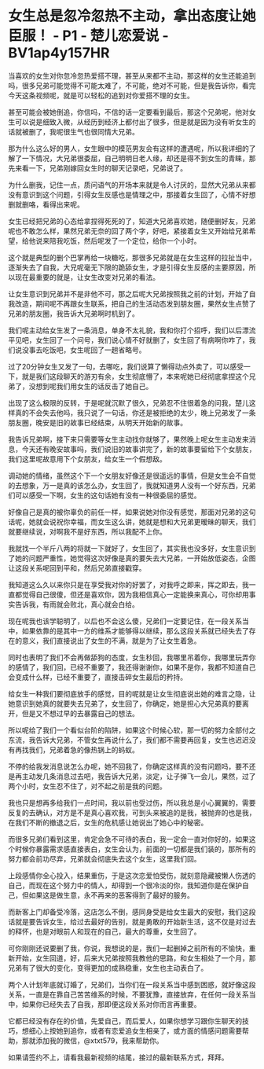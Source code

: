# 女生总是忽冷忽热不主动，拿出态度让她臣服！ - P1 - 楚儿恋爱说 - BV1ap4y157HR

当喜欢的女生对你忽冷忽热爱搭不理，甚至从来都不主动，那这样的女生还能追到吗，很多兄弟可能觉得不可能太难了，不可能，绝对不可能，但是我告诉你，看完今天这条视频呢，就是可以轻松的追到对你爱搭不理的女生。

甚至可能会被她倒追，你信吗，不信的话一定要看到最后，那这个兄弟呢，他对女生可以说是细致入微，从经历到经济上都付出了很多，但是就是因为没有听女生的话就被删了，我呢很生气也很同情大兄弟。

那为什么这么好的男人，女生眼中的模范男友会有这样的遭遇呢，所以我详细的了解了一下情况，大兄弟很委屈，自己明明日老人缘，却还是得不到女生的青睐，那先来看一下，兄弟刚嫁回女生时的聊天记录吧，兄弟说了。

为什么删我，记住一点，质问语气的开场本来就是令人讨厌的，显然大兄弟从来都没有意识到这个问题，引得女生反感也是情理之中，那接着女生回了，心情不好想删就删咯，看得出来呢。

女生已经把兄弟的心态给拿捏得死死的了，知道大兄弟喜欢她，随便删好友，兄弟呢也不敢怎么样，果然兄弟无奈的回了两个字，好吧，紧接着女生又开始给兄弟希望，给他说来陪我吃饭，然后呢发了一个定位，给你一个小时。

这个就是典型的删个巴掌再给一块糖吃，那很多兄弟就是在女生这样的拉扯当中，逐渐失去了自我，大兄呢毫无下限的跪舔女生，才是引得女生反感的主要原因，所以现在最重要的就是，让女生改变对兄弟的看法。

让女生意识到兄弟并不是非他不可，那之后呢大兄弟按照我之前的计划，开始了自我改造，期间呢不再跟女生联系，把自己的生活动态发到朋友圈，果然女生点赞了兄弟的朋友圈，我告诉大兄弟啊时机到了。

我们呢主动给女生发了一条消息，单身不太礼貌，我和你打个招呼，我们以后漂流平见吧，女生回了一个问号，我们说心情不好就删了，女生回了有病啊你咋了，我们说没事去吃饭吧，女生呢回了一趟省略号。

过了20分钟女生又发了一句，去哪吃，我们说算了懒得动点外卖了，可以感受一下，就是我们这段聊天的游刃有余，女生彻底懵了，本来呢她已经彻底拿捏这个兄弟了，没想到呢我们用女生的话反击了她自己。

出现了这么极限的反转，于是呢就沉默了很久，兄弟忍不住很着急的问我，楚儿这样真的不会失去他吗，我只说了一句话，你还是被拒绝的太少，晚上兄弟发了一条朋友圈，晚安是旧的故事已经结束，从明天开始新的故事。

我告诉兄弟啊，接下来只需要等女生主动找你就够了，果然晚上呢女生主动发来消息，今天还有晚安故事吗，我们说旧的故事讲完了，新的故事要留给下个女朋友，我们这里呢故意用下个女朋友，给女生一个假想敌。

调动她的情绪，虽然这个下一个女朋友好像还是很遥远的事情，但是女生会不自觉的去想象，万一是真的该怎么办，女生回了，我就知道男人没有一个好东西，兄弟们可以感受一下啊，女生的这句话她有没有一种很委屈的感觉。

好像自己是真的被你辜负的前任一样，如果说她对你没有感觉，那面对兄弟的这句话呢，她就会说祝你幸福，而女生这么讲，她就是想和大兄弟更暧昧的聊天，我们就要继续说，对啊我不是好东西，所以我配不上你。

我就找一个半斤八两的将就一下就好了，女生回了，其实我也没多好，女生意识到了她的问题严重性，她觉得这次好像是真的要失去大兄弟，一开始放低姿态，企图让这段关系呢回到平和，然后兄弟直接戳穿。

我知道这么久以来你只是在享受我对你的好罢了，对我呼之即来，挥之即去，我一直都觉得自己很傻，但还是喜欢你，因为我相信真心一定能换来真心，可你却用事实告诉我，有雨就会败北，真心就会白给。

现在呢我也该学聪明了，以后也不会这么傻，兄弟们一定要记住，在一段关系当中，如果依靠的是其中一方的维系才能够得以继续，那么这段关系就已经失去了存在的意义，我们直接说出了女生的不满，就是为了让女生着急。

同时也表明了我们不会再做舔狗的态度，女生秒回，我哪里吊着你，我哪里玩弄你的感情了，我们回，已经不重要了，我还得谢谢你，如果不是你，我都不知道自己会变成什么样，已经不重要了，直接击碎女生最后的矜持。

给女生一种我们要彻底放手的感觉，目的呢就是让女生彻底说出她的难言之隐，让她意识到她真的就要失去兄弟了，女生回了，你确定，她是担心大兄弟真的要离开，但是又不想过早的去暴露自己的想法。

所以呢给了我们一个看似台阶的陷阱，如果这个时候心软，那一切的努力全部付之东流，我告诉大兄弟，不管女生再说什么了，我们都不需要再回复，女生也迟迟没有再找我们，兄弟着急的像热锅上的蚂蚁。

不停的给我发消息说怎么办呢，她不回我了，你确定这样真的没有问题吗，要不还是再主动发几条消息过去吧，我告诉大兄弟，淡定，让子弹飞一会儿，果然，过了两个小时，女生忍不住了，对不起之前是我的问题。

我也只是想再多给我们一点时间，我以前也受过伤，所以我总是小心翼翼的，需要反复的去确认，对方是不是真心喜欢我，可到头来被追的是我，被抛弃的也是我，在我们不断的撤退之后，女生的危机感让她说出了她心中的秘密。

而很多兄弟们看到这里，肯定会急不可待的表白，我一定会一直对你好的，如果这个时候你暴露需求感直接表白，女生会认为，前面的一切都是我们装的，那所有的努力都会前功尽弃，兄弟就会彻底失去这个女生，这里我们回。

上段感情你全心投入，结果重伤，于是这次恋爱怕受伤，就刻意隐藏被懒人伤透的自己，而现在这个努力中的情人，却得到一个很冷淡的你，我知道你是在保护自己，但如果这是做生意，永不再来的恶客得到了最好的服务。

而新客上门却备受冷落，这店怎么不倒，感同身受是给女生最大的安慰，我们这段话就是要告诉女生，给过去最好的告别，就是勇敢的开始新生活，这不仅是对过去的释怀，也是对眼前人和现在的自己，最大的尊重，女生回了。

可你刚刚还说要删了我，你说，我想说的是，我们一起删掉之前所有的不愉快，重新开始，女生回道，好，后来大兄弟按照我教他的思路，和女生相处了一个月，那兄弟有了很大的变化，变得更加的成熟稳重，女生也主动表白了。

两个人计划年底就订婚了，兄弟们，当你们在一段关系当中感到困惑，就好像这段关系，一直是在靠自己苦苦维系的时候，不要犹豫，直接放弃，在任何一段关系当中，如果你已经失去了自我，那即便这段关系对你而言再重要。

它都已经没有存在的价值，先爱自己，而后爱人，如果你想学习跟你生聊天的技巧，想细心上按她到追你，或者有恋爱追女生相亲了，或方面的情感问题需要帮助，那就添加我的微信，@xtxt579，我来帮助你。

如果请签约不上，请看我最新视频的结尾，接过的最新联系方式，拜拜。
